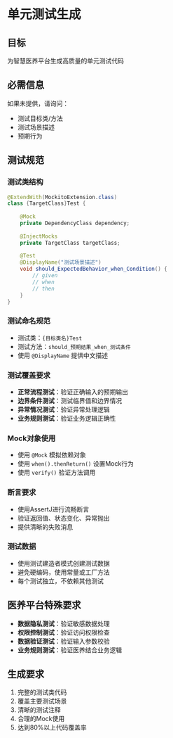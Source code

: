 # 单元测试生成

## 目标
为智慧医养平台生成高质量的单元测试代码

## 必需信息
如果未提供，请询问：
- 测试目标类/方法
- 测试场景描述
- 预期行为

## 测试规范

### 测试类结构
```java
@ExtendWith(MockitoExtension.class)
class {TargetClass}Test {
    
    @Mock
    private DependencyClass dependency;
    
    @InjectMocks
    private TargetClass targetClass;
    
    @Test
    @DisplayName("测试场景描述")
    void should_ExpectedBehavior_when_Condition() {
        // given
        // when  
        // then
    }
}
```

### 测试命名规范
- 测试类：`{目标类名}Test`
- 测试方法：`should_预期结果_when_测试条件`
- 使用 `@DisplayName` 提供中文描述

### 测试覆盖要求
- **正常流程测试**：验证正确输入的预期输出
- **边界条件测试**：测试临界值和边界情况
- **异常情况测试**：验证异常处理逻辑
- **业务规则测试**：验证业务逻辑正确性

### Mock对象使用
- 使用 `@Mock` 模拟依赖对象
- 使用 `when().thenReturn()` 设置Mock行为
- 使用 `verify()` 验证方法调用

### 断言要求
- 使用AssertJ进行流畅断言
- 验证返回值、状态变化、异常抛出
- 提供清晰的失败消息

### 测试数据
- 使用测试建造者模式创建测试数据
- 避免硬编码，使用常量或工厂方法
- 每个测试独立，不依赖其他测试

## 医养平台特殊要求
- **数据隐私测试**：验证敏感数据处理
- **权限控制测试**：验证访问权限检查
- **数据验证测试**：验证输入参数校验
- **业务规则测试**：验证医养结合业务逻辑

## 生成要求
1. 完整的测试类代码
2. 覆盖主要测试场景
3. 清晰的测试注释
4. 合理的Mock使用
5. 达到80%以上代码覆盖率
